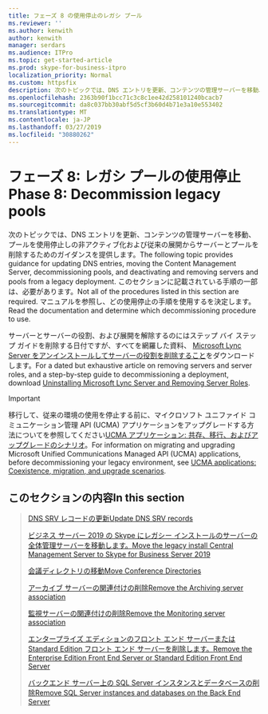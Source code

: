 ```yaml
---
title: フェーズ 8 の使用停止のレガシ プール
ms.reviewer: ''
ms.author: kenwith
author: kenwith
manager: serdars
ms.audience: ITPro
ms.topic: get-started-article
ms.prod: skype-for-business-itpro
localization_priority: Normal
ms.custom: httpsfix
description: 次のトピックでは、DNS エントリを更新、コンテンツの管理サーバーを移動、プールを使用停止しの非アクティブ化および従来の展開からサーバーとプールを削除するためのガイダンスを提供します。 このセクションに記載されている手順の一部は、必要があります。 マニュアルを参照し、どの使用停止の手順を使用するを決定します。
ms.openlocfilehash: 2363b90f1bcc71c3c8c1ee42d258101240bcacb7
ms.sourcegitcommit: da8c037bb30abf5d5cf3b60d4b71e3a10e553402
ms.translationtype: MT
ms.contentlocale: ja-JP
ms.lasthandoff: 03/27/2019
ms.locfileid: "30880262"
---
```

# <a name="phase-8-decommission-legacy-pools"></a><span data-ttu-id="4fd55-105">フェーズ 8: レガシ プールの使用停止</span><span class="sxs-lookup"><span data-stu-id="4fd55-105">Phase 8: Decommission legacy pools</span></span>

<span data-ttu-id="4fd55-106">次のトピックでは、DNS エントリを更新、コンテンツの管理サーバーを移動、プールを使用停止しの非アクティブ化および従来の展開からサーバーとプールを削除するためのガイダンスを提供します。</span><span class="sxs-lookup"><span data-stu-id="4fd55-106">The following topic provides guidance for updating DNS entries, moving the Content Management Server, decommissioning pools, and deactivating and removing servers and pools from a legacy deployment.</span></span> <span data-ttu-id="4fd55-107">このセクションに記載されている手順の一部は、必要があります。</span><span class="sxs-lookup"><span data-stu-id="4fd55-107">Not all of the procedures listed in this section are required.</span></span> <span data-ttu-id="4fd55-108">マニュアルを参照し、どの使用停止の手順を使用するを決定します。</span><span class="sxs-lookup"><span data-stu-id="4fd55-108">Read the documentation and determine which decommissioning procedure to use.</span></span> 
  
<span data-ttu-id="4fd55-109">サーバーとサーバーの役割、および展開を解除するのにはステップ バイ ステップ ガイドを削除する日付ですが、すべてを網羅した資料、 [Microsoft Lync Server をアンインストールしてサーバーの役割を削除すること](https://go.microsoft.com/fwlink/p/?linkId=246227)をダウンロードします。</span><span class="sxs-lookup"><span data-stu-id="4fd55-109">For a dated but exhaustive article on removing servers and server roles, and a step-by-step guide to decommissioning a deployment, download [Uninstalling Microsoft Lync Server and Removing Server Roles](https://go.microsoft.com/fwlink/p/?linkId=246227).</span></span> 
  
> [!IMPORTANT]
> <span data-ttu-id="4fd55-110">移行して、従来の環境の使用を停止する前に、マイクロソフト ユニファイド コミュニケーション管理 API (UCMA) アプリケーションをアップグレードする方法についてを参照してください[UCMA アプリケーション: 共存、移行、およびアップグレードのシナリオ](https://go.microsoft.com/fwlink/p/?LinkId=269555)。</span><span class="sxs-lookup"><span data-stu-id="4fd55-110">For information on migrating and upgrading Microsoft Unified Communications Managed API (UCMA) applications, before decommissioning your legacy environment, see [UCMA applications: Coexistence, migration, and upgrade scenarios](https://go.microsoft.com/fwlink/p/?LinkId=269555).</span></span>
  
## <a name="in-this-section"></a><span data-ttu-id="4fd55-111">このセクションの内容</span><span class="sxs-lookup"><span data-stu-id="4fd55-111">In this section</span></span>

> [<span data-ttu-id="4fd55-112">DNS SRV レコードの更新</span><span class="sxs-lookup"><span data-stu-id="4fd55-112">Update DNS SRV records</span></span>](update-dns-srv-records.md)
> 
> [<span data-ttu-id="4fd55-113">ビジネス サーバー 2019 の Skype にレガシー インストールのサーバーの全体管理サーバーを移動します。</span><span class="sxs-lookup"><span data-stu-id="4fd55-113">Move the legacy install Central Management Server to Skype for Business Server 2019</span></span>](move-the-central-management-server.md)
> 
> [<span data-ttu-id="4fd55-114">会議ディレクトリの移動</span><span class="sxs-lookup"><span data-stu-id="4fd55-114">Move Conference Directories</span></span>](move-conference-directories.md)
> 
> [<span data-ttu-id="4fd55-115">アーカイブ サーバーの関連付けの削除</span><span class="sxs-lookup"><span data-stu-id="4fd55-115">Remove the Archiving server association</span></span>](remove-the-archiving-server-association.md)
> 
> [<span data-ttu-id="4fd55-116">監視サーバーの関連付けの削除</span><span class="sxs-lookup"><span data-stu-id="4fd55-116">Remove the Monitoring server association</span></span>](remove-the-monitoring-server-association.md)
> 
> [<span data-ttu-id="4fd55-117">エンタープライズ エディションのフロント エンド サーバーまたは Standard Edition フロント エンド サーバーを削除します。</span><span class="sxs-lookup"><span data-stu-id="4fd55-117">Remove the Enterprise Edition Front End Server or Standard Edition Front End Server</span></span>](remove-the-front-end-server.md)
> 
> [<span data-ttu-id="4fd55-118">バックエンド サーバー上の SQL Server インスタンスとデータベースの削除</span><span class="sxs-lookup"><span data-stu-id="4fd55-118">Remove SQL Server instances and databases on the Back End Server</span></span>](remove-sql-server-instances-and-databases-on-the-back-end-server.md)
    

